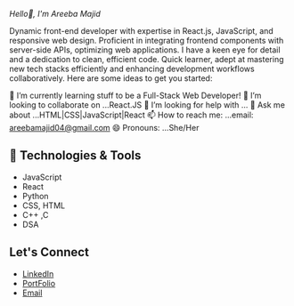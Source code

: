 *Hello👋, I'm Areeba Majid*

Dynamic front-end developer with expertise in React.js, JavaScript, and responsive web design. Proficient in integrating frontend components with server-side APIs, optimizing web applications. I have a keen eye for detail and a dedication to clean, efficient code. Quick learner, adept at mastering new tech stacks efficiently and enhancing development workflows collaboratively.
Here are some ideas to get you started:

🌱 I’m currently learning stuff to be a Full-Stack Web Developer!
👯 I’m looking to collaborate on ...React.JS
🤔 I’m looking for help with ...
💬 Ask me about ...HTML|CSS|JavaScript|React
📫 How to reach me: ...email: areebamajid04@gmail.com
😄 Pronouns: ...She/Her

## 🔧 Technologies & Tools
- JavaScript
- React
- Python
- CSS, HTML
- C++ ,C
- DSA

## Let's Connect
- [LinkedIn](https://www.linkedin.com/in/areeba-majid04/)
- [PortFolio](https://areebamajid-15.github.io/AreebaMajid/)
- [Email](mailto:areebamajid04@gmail.com)

